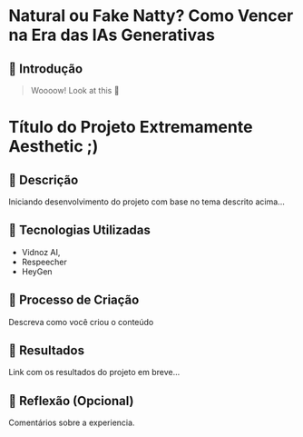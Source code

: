 # Natural ou Fake Natty? Como Vencer na Era das IAs Generativas

## 🚀 Introdução

> Woooow! Look at this 👀

# Título do Projeto Extremamente Aesthetic ;)

## 📒 Descrição
Iniciando desenvolvimento do projeto com base no tema descrito acima...

## 🤖 Tecnologias Utilizadas
- Vidnoz AI,
- Respeecher
- HeyGen

## 🧐 Processo de Criação
Descreva como você criou o conteúdo

## 🚀 Resultados
Link com os resultados do  projeto em breve...

## 💭 Reflexão (Opcional)
Comentários sobre a experiencia.





